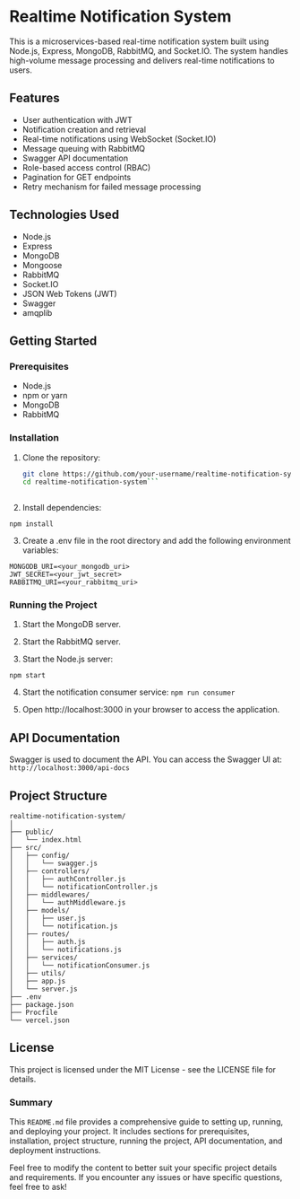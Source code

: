 # Realtime Notification System

This is a microservices-based real-time notification system built using Node.js, Express, MongoDB, RabbitMQ, and Socket.IO. The system handles high-volume message processing and delivers real-time notifications to users.

## Features

- User authentication with JWT
- Notification creation and retrieval
- Real-time notifications using WebSocket (Socket.IO)
- Message queuing with RabbitMQ
- Swagger API documentation
- Role-based access control (RBAC)
- Pagination for GET endpoints
- Retry mechanism for failed message processing

## Technologies Used

- Node.js
- Express
- MongoDB
- Mongoose
- RabbitMQ
- Socket.IO
- JSON Web Tokens (JWT)
- Swagger
- amqplib

## Getting Started

### Prerequisites

- Node.js
- npm or yarn
- MongoDB
- RabbitMQ

### Installation

1. Clone the repository:

   ```bash
   git clone https://github.com/your-username/realtime-notification-system.git
   cd realtime-notification-system```
  
2. Install dependencies:
```
npm install
```

3. Create a .env file in the root directory and add the following environment variables:
```
MONGODB_URI=<your_mongodb_uri>
JWT_SECRET=<your_jwt_secret>
RABBITMQ_URI=<your_rabbitmq_uri>
```

### Running the Project
1. Start the MongoDB server.

2. Start the RabbitMQ server.

3. Start the Node.js server:
```
npm start
```

4. Start the notification consumer service:
   ```npm run consumer```

5. Open http://localhost:3000 in your browser to access the application.

## API Documentation
Swagger is used to document the API. You can access the Swagger UI at:
```http://localhost:3000/api-docs```

## Project Structure
```arduino
realtime-notification-system/
│
├── public/
│   └── index.html
├── src/
│   ├── config/
│   │   └── swagger.js
│   ├── controllers/
│   │   ├── authController.js
│   │   └── notificationController.js
│   ├── middlewares/
│   │   └── authMiddleware.js
│   ├── models/
│   │   ├── user.js
│   │   └── notification.js
│   ├── routes/
│   │   ├── auth.js
│   │   └── notifications.js
│   ├── services/
│   │   └── notificationConsumer.js
│   ├── utils/
│   ├── app.js
│   └── server.js
├── .env
├── package.json
├── Procfile
└── vercel.json
```

## License
This project is licensed under the MIT License - see the LICENSE file for details.


### Summary

This `README.md` file provides a comprehensive guide to setting up, running, and deploying your project. It includes sections for prerequisites, installation, project structure, running the project, API documentation, and deployment instructions. 

Feel free to modify the content to better suit your specific project details and requirements. If you encounter any issues or have specific questions, feel free to ask!
